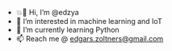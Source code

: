 - 💥👋 Hi, I’m @edzya
- 👀 I’m interested in machine learning and IoT
- 🌱 I’m currently learning Python
- 📫 Reach me @ edgars.zoltners@gmail.com

<!---
edzya/edzya is a ✨ special ✨ repository because its `README.md` (this file) appears on your GitHub profile.
You can click the Preview link to take a look at your changes.
--->
